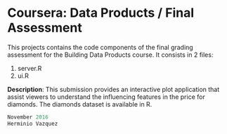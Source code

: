 # Coursera: Data Products / Final Assessment

This projects contains the code components of the final grading assessment for the Building Data Products course.
It consists in 2 files:

1. server.R
2. ui.R

__Description__:
This submission provides an interactive plot application that assist viewers to understand the influencing features in the price for diamonds.
The diamonds dataset is available in R.

```r
November 2016
Herminio Vazquez
```
